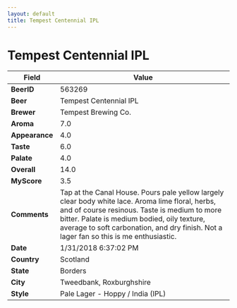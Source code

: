 ```yaml
---
layout: default
title: Tempest Centennial IPL
---
```


# Tempest Centennial IPL

| Field         | Value     |
|---------------|-----------|
| **BeerID** | 563269 |
| **Beer** | Tempest Centennial IPL |
| **Brewer** | Tempest Brewing Co. |
| **Aroma** | 7.0 |
| **Appearance** | 4.0 |
| **Taste** | 6.0 |
| **Palate** | 4.0 |
| **Overall** | 14.0 |
| **MyScore** | 3.5 |
| **Comments** | Tap at the Canal House. Pours pale yellow largely clear body white lace. Aroma lime floral, herbs, and of course resinous. Taste is medium to more bitter. Palate is medium bodied, oily texture, average to soft carbonation, and dry finish. Not a lager fan so this is me enthusiastic. |
| **Date** | 1/31/2018 6:37:02 PM |
| **Country** | Scotland |
| **State** | Borders |
| **City** | Tweedbank, Roxburghshire |
| **Style** | Pale Lager - Hoppy / India (IPL) |
